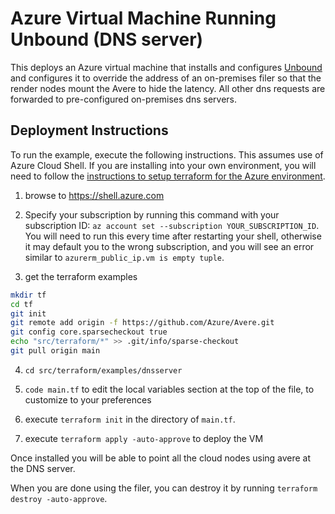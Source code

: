 # Azure Virtual Machine Running Unbound (DNS server)

This deploys an Azure virtual machine that installs and configures [Unbound](https://nlnetlabs.nl/projects/unbound/about/) and configures it to override the address of an on-premises filer so that the render nodes mount the Avere to hide the latency.  All other dns requests are forwarded to pre-configured on-premises dns servers.

## Deployment Instructions

To run the example, execute the following instructions.  This assumes use of Azure Cloud Shell.  If you are installing into your own environment, you will need to follow the [instructions to setup terraform for the Azure environment](https://docs.microsoft.com/en-us/azure/terraform/terraform-install-configure).

1. browse to https://shell.azure.com

2. Specify your subscription by running this command with your subscription ID:  ```az account set --subscription YOUR_SUBSCRIPTION_ID```.  You will need to run this every time after restarting your shell, otherwise it may default you to the wrong subscription, and you will see an error similar to `azurerm_public_ip.vm is empty tuple`.

3. get the terraform examples
```bash
mkdir tf
cd tf
git init
git remote add origin -f https://github.com/Azure/Avere.git
git config core.sparsecheckout true
echo "src/terraform/*" >> .git/info/sparse-checkout
git pull origin main
```

4. `cd src/terraform/examples/dnsserver`

7. `code main.tf` to edit the local variables section at the top of the file, to customize to your preferences

8. execute `terraform init` in the directory of `main.tf`.

9. execute `terraform apply -auto-approve` to deploy the VM

Once installed you will be able to point all the cloud nodes using avere at the DNS server.

When you are done using the filer, you can destroy it by running `terraform destroy -auto-approve`.
